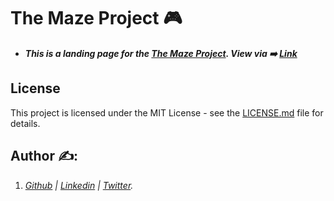 # The Maze Project 🎮
* **_This is a landing page for the [The Maze Project](https://github.com/maxzeno/The-Maze-Project). View via ➡️ [Link](https://maxzeno.github.io/The-Maze-Project-Page/)_**

## License
This project is licensed under the MIT License - see the [LICENSE.md](LICENSE) file for details.


## Author ✍️:
1. _[Github](https://github.com/maxzeno) | [Linkedin](https://www.linkedin.com/in/emmanuel-nwaegunwa/) | [Twitter](https://twitter.com/_maxzeno)._


